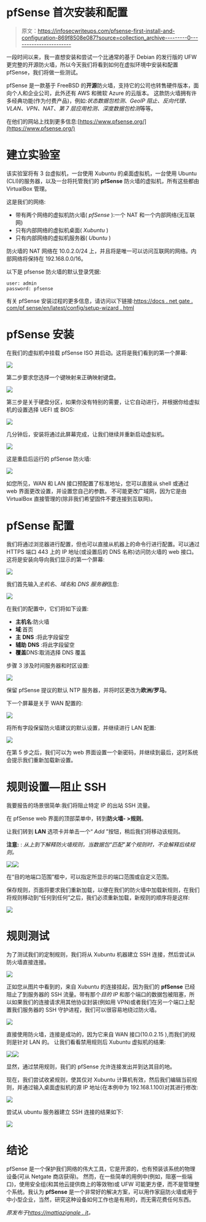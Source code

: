 # pfSense 首次安装和配置

> 原文：<https://infosecwriteups.com/pfsense-first-install-and-configuration-869f8508e087?source=collection_archive---------0----------------------->

一段时间以来，我一直想安装和尝试一个比通常的基于 Debian 的发行版的 UFW 更完整的开源防火墙，所以今天我们将看到如何在虚拟环境中安装和配置 pfSense，我们将做一些测试。

pfSense 是一款基于 FreeBSD 的**开源**防火墙，支持它的公司也转售硬件版本，面向个人和企业公司，此外还有 AWS 和微软 Azure 的云版本。
这款防火墙拥有许多经典功能(作为付费产品)，例如:*状态数据包检测、GeoIP 阻止、反向代理、VLAN、VPN、NAT、第 7 层应用检测、深度数据包检测*等等。

在他们的网站上找到更多信息:[https://www.pfsense.org/](https://www.pfsense.org/)

# 建立实验室

该实验室将有 3 台虚拟机，一台使用 Xubuntu 的桌面虚拟机，一台使用 Ubuntu (CLI)的服务器，以及一台将托管我们的 **pfSense** 防火墙的虚拟机，所有这些都由 VirtualBox 管理。

这是我们的网络:

*   带有两个网络的虚拟机防火墙( *pfSense* ):一个 NAT 和一个内部网络(无互联网)
*   只有内部网络的虚拟机桌面( *Xubuntu* )
*   只有内部网络的虚拟机服务器( *Ubuntu* )

防火墙的 NAT 网络在 10.0.2.0/24 上，并且将是唯一可以访问互联网的网络。内部网络将保持在 192.168.0.0/16。

以下是 pfsense 防火墙的默认登录凭据:

```
user: admin
password: pfsense
```

有关 pfSense 安装过程的更多信息，请访问以下链接:[https://docs . net gate . com/pf sense/en/latest/config/setup-wizard . html](https://docs.netgate.com/pfsense/en/latest/config/setup-wizard.html)

# pfSense 安装

在我们的虚拟机中挂载 pfSense ISO 并启动。这将是我们看到的第一个屏幕:

![](img/b4c4cd964810f654d0112c931d8904e7.png)

第二步要求您选择一个键映射来正确映射键盘。

![](img/4356007cb72fa4a72abf778f241eced5.png)

第三步是关于硬盘分区，如果你没有特别的需要，让它自动进行，并根据你给虚拟机的设置选择 UEFI 或 BIOS:

![](img/417133403582c43703b8937699232785.png)

几分钟后，安装将通过此屏幕完成，让我们继续并重新启动虚拟机。

![](img/251df443906c435543a1c0f13cc98ff0.png)

这是重启后运行的 pfSense 防火墙:

![](img/1a0349aadcf46684ee4180e4c6ca61ef.png)

如您所见，WAN 和 LAN 接口预配置了标准地址，您可以直接从 shell 或通过 web 界面更改设置，并设置您自己的参数。
不可能更改广域网，因为它是由 VirtualBox 直接管理的(除非我们希望固件不要连接到互联网)。

# pfSense 配置

我们将通过浏览器进行配置，但也可以直接从机器上的命令行进行配置。可以通过 HTTPS 端口 443 上的 IP 地址(或设置后的 DNS 名称)访问防火墙的 web 接口。
这将是安装向导向我们显示的第一个屏幕:

![](img/57bcd054b17fb812dccd2fb3be558690.png)

我们首先输入*主机名*、*域名*和 *DNS 服务器*信息:

![](img/27d432eef63b7ec252e616de50a19986.png)

在我们的配置中，它们将如下设置:

*   **主机名**:防火墙
*   **域**:首页
*   **主** **DNS** :将此字段留空
*   **辅助** **DNS** :将此字段留空
*   **覆盖**DNS:取消选择 DNS 覆盖

步骤 3 涉及时间服务器和时区设置:

![](img/89ecaee06c129d14b770c1bc71a17856.png)

保留 pfSense 提议的默认 NTP 服务器，并将时区更改为**欧洲/罗马**。

下一个屏幕是关于 WAN 配置的:

![](img/0e19f31da55f93c8c5d86795853d8095.png)

将所有字段保留防火墙建议的默认设置，并继续进行 LAN 配置:

![](img/a71d5c8d7aed8705434607b5aa34fb4f.png)

在第 5 步之后，我们可以为 web 界面设置一个新密码，并继续到最后，这时系统会提示我们重新加载新设置。

# 规则设置—阻止 SSH

我要报告的场景很简单:我们将阻止特定 IP 的出站 SSH 流量。

在 pfSense web 界面的顶部菜单中，转到**防火墙- >规则**。

让我们转到 **LAN** 选项卡并单击一个“ *Add* ”按钮，稍后我们将移动该规则。

**注意:** : *从上到下解释防火墙规则，当数据包“匹配”某个规则时，不会解释后续规则。*

![](img/4234345c4cf969aadb756c8378ee49ce.png)![](img/f8d3e05be6ee954166baa2c3e36f40e0.png)

在“目的地端口范围”框中，可以指定所显示的端口范围或自定义范围。

保存规则，页面将要求我们重新加载，以便在我们的防火墙中加载新规则，在我们将规则移动到“任何到任何”之后，我们必须重新加载，新规则的顺序将是这样:

![](img/70d9debcb86aa77520bf23d37bcd6832.png)

# 规则测试

为了测试我们的定制规则，我们将从 Xubuntu 机器建立 SSH 连接，然后尝试从防火墙直接连接。

![](img/f6f3cd73797913605afe2882da61f7d3.png)

正如您从图片中看到的，来自 Xubuntu 的连接挂起，因为我们的 **pfSense** 已经阻止了到服务器的 SSH 流量。带有那个*目的 IP* 和那个端口的数据包被阻塞，所以如果我们的连接请求用其他协议封装(例如用 VPN)或者我们在另一个端口上配置我们服务器的 SSH 守护进程，我们可以很容易地绕过防火墙。

![](img/a96b63a7a53b6f966276295d1397071d.png)

直接使用防火墙，连接是成功的，因为它来自 WAN 接口(10.0.2.15 ),而我们的规则是针对 LAN 的。
让我们看看禁用规则后 Xubuntu 虚拟机的结果:

![](img/431289ae340c4f304ae12063372af122.png)![](img/5c21d0cd8764876bd8c65afb1783af09.png)

显然，通过禁用规则，我们的 pfSense 允许连接发出并到达其目的地。

现在，我们尝试收紧规则，使其仅对 Xubuntu 计算机有效，然后我们编辑当前规则，并通过输入桌面虚拟机的源 IP 地址(在本例中为 192.168.1.100)对其进行修改:

![](img/15ea2e48a595fd57f65476907ecd8279.png)

尝试从 ubuntu 服务器建立 SSH 连接的结果如下:

![](img/74d3e5f4e6d2ea2077a3c3df7b1a1e34.png)

# 结论

pfSense 是一个保护我们网络的伟大工具，它是开源的，也有预装该系统的物理设备(可从 Netgate 商店获得)。
然而，在一些简单的用例中(例如，阻塞一些端口)，使用安全组(和其他云提供商上的等效物)或 UFW 可能更方便，而不是管理整个系统。我认为 **pfSense** 是一个非常好的解决方案，可以用作家庭防火墙或用于中小型企业，当然，研究这种设备如何工作也是有用的，而无需花费任何东西。

*原发布于*[*https://mattiazignale . it*](https://mattiazignale.it/installazione-e-configurazione-del-firewall-pfsense/)*。*